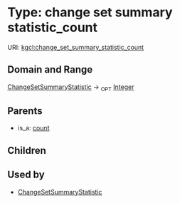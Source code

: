 
# Type: change set summary statistic_count




URI: [kgcl:change_set_summary_statistic_count](http://w3id.org/kgclchange_set_summary_statistic_count)


## Domain and Range

[ChangeSetSummaryStatistic](ChangeSetSummaryStatistic.md) ->  <sub>OPT</sub> [Integer](types/Integer.md)

## Parents

 *  is_a: [count](count.md)

## Children


## Used by

 * [ChangeSetSummaryStatistic](ChangeSetSummaryStatistic.md)
